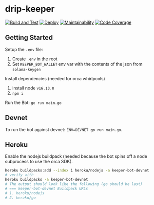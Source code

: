 # drip-keeper

[![Build and Test](https://github.com/dcaf-labs/drip-keeper/actions/workflows/build-and-test.yaml/badge.svg?branch=main)](https://github.com/dcaf-labs/drip-keeper/actions/workflows/build-and-test.yaml)
[![Deploy](https://github.com/dcaf-labs/drip-keeper/actions/workflows/deploy-devnet.yaml/badge.svg?branch=main)](https://github.com/dcaf-labs/drip-keeper/actions/workflows/deploy-devnet.yaml)
[![Maintainability](https://api.codeclimate.com/v1/badges/5b6787b16c4570e6b052/maintainability)](https://codeclimate.com/repos/61a44f1543298e01a1003151/maintainability)
[![Code Coverage](https://api.codeclimate.com/v1/badges/5b6787b16c4570e6b052/test_coverage)](https://codeclimate.com/repos/61a44f1543298e01a1003151/test_coverage)

## Getting Started

Setup the `.env` file:

1. Create `.env` in the root
2. Set `KEEPER_BOT_WALLET` env var with the contents of the json from `solana-keygen`

Install dependencies (needed for orca whirlpools)
1. install node `v16.13.0`
2. `npm i`

Run the Bot: `go run main.go`


## Devnet

To run the bot against devnet:
`ENV=DEVNET go run main.go`.

## Heroku
Enable the nodejs buildpack (needed because the bot spins off a node subprocess to use the orca SDK).
```bash
heroku buildpacks:add --index 1 heroku/nodejs -a keeper-bot-devnet
# verify with
heroku buildpacks -a keeper-bot-devnet
# The output should look like the following (go should be last)
# === keeper-bot-devnet Buildpack URLs
# 1. heroku/nodejs
# 2. heroku/go

```